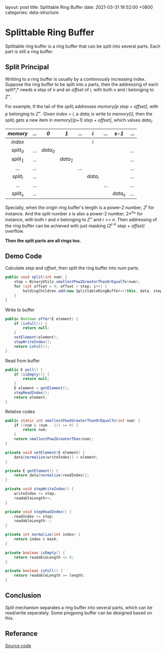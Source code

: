 layout: post
title:  Splittable Ring Buffer
date:   2021-03-31 16:52:00 +0800
categories: data-structure

# Splittable Ring Buffer

Splittable ring buffer is a ring buffer that can be split into several parts. Each part is still a ring buffer.

## Split Principal

Writting to a ring buffer is usually by a continnously increasing index. Suppose the ring buffer to be split into *s* parts, then the addressing of each split*<sub>i</sub>* needs a *step* of *n* and an *offset* of *i*, with both *s* and *i* belonging to *Z<sup>+</sup>*.

For example, if the tail of the *split<sub>i</sub>* addresses *memory[p step + offset]*, with *p* belonging to *Z<sup>+</sup>*. Given *index = i*, a *data<sub>i</sub>* is write to *memory[i]*, then the *split<sub>i</sub>* gets a new item in *memory[(p+1) step + offset]*, which values *data<sub>i</sub>*.

|      *memory*       | ...  |        *0*         |        *1*         | ...  |        *i*         | ...  |       *s-1*        | ...  |
| :-----------------: | :--: | :----------------: | :----------------: | :--: | :----------------: | :--: | :----------------: | :--: |
|       *index*       |      |                    |                    |      |        *i*         |      |                    |      |
| *split<sub>0</sub>* | ...  | *data<sub>0</sub>* |                    |      |                    |      |                    | ...  |
| *split<sub>1</sub>* | ...  |                    | *data<sub>1</sub>* |      |                    |      |                    | ...  |
|         ...         | ...  |                    |                    | ...  |                    |      |                    | ...  |
| *split<sub>i</sub>* | ...  |                    |                    |      | *data<sub>i</sub>* |      |                    | ...  |
|         ...         | ...  |                    |                    |      |                    | ...  |                    | ...  |
| *split<sub>s</sub>* | ...  |                    |                    |      |                    |      | *data<sub>s</sub>* | ...  |

Specially, when the origin ring buffer's length is a power-2 number, *2<sup>r</sup>* for instance. And the split number *s* is also a power-2 number, 2*<sup>n</sup>* for instance, with both *r* and *n* belonging to *Z<sup>+</sup>* and *r >= n*. Then addressing of the ring buffer can be achieved with just masking *(2<sup>r-n</sup> step + offset)* overflow.

**Then the split parts are all rings too.**

## Demo Code

Calculate *step* and *offset*, then split the ring buffer into *num* parts.

```java
public void split(int num) {
    step = BinaryUtils.smallestPow2GreaterThanOrEqualTo(num);
    for (int offset = 0; offset < step; i++) {
        holdingChildren.add(new SplittableRingBuffer<>(this, data, step, offset, IO_TYPE.WO));
    }
}
```

Write to buffer

```java
public Boolean offer(E element) {
    if (isFull()) {
        return null;
    }
    setElement(element);
    stepWriteIndex();
    return isFull();
}
```

Read from buffer

```java
public E poll() {
    if (isEmpty()) {
        return null;
    }
    E element = getElement();
    stepReadIndex();
    return element;
}
```

Relative codes

```java
public static int smallestPow2GreaterThanOrEqualTo(int num) {
    if ((num & (num - 1)) == 0) {
        return num;
    }
    return smallestPow2GreaterThan(num);
}

private void setElement(E element) {
    data[normalize(writeIndex)] = element;
}

private E getElement() {
    return data[normalize(readIndex)];
}

private void stepWriteIndex() {
    writeIndex += step;
    readableLength++;
}

private void stepReadIndex() {
    readIndex += step;
    readableLength--;
}

private int normalize(int index) {
    return index & mask;
}

private boolean isEmpty() {
    return readableLength <= 0;
}

private boolean isFull() {
    return readableLength >= length;
}
```

## Conclusion

Split mechanism separates a ring buffer into several parts, which can be read/write seperately. Some pingpong buffer can be designed based on this.

## Referance 

[Source code](https://github.com/zhang1career/javalab/blob/master/datastruct/src/main/java/datastruct/ringbuffer/SplittableRingBuffer.java)

